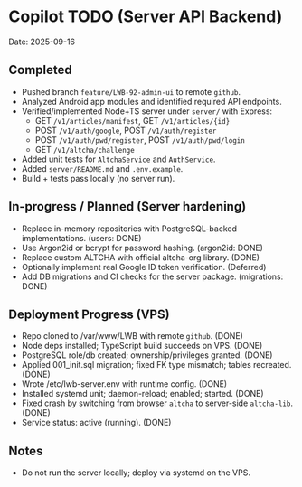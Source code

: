 # Copilot TODO (Server API Backend)

Date: 2025-09-16

## Completed
- Pushed branch `feature/LWB-92-admin-ui` to remote `github`.
- Analyzed Android app modules and identified required API endpoints.
- Verified/implemented Node+TS server under `server/` with Express:
	- GET `/v1/articles/manifest`, GET `/v1/articles/{id}`
	- POST `/v1/auth/google`, POST `/v1/auth/register`
	- POST `/v1/auth/pwd/register`, POST `/v1/auth/pwd/login`
	- GET `/v1/altcha/challenge`
- Added unit tests for `AltchaService` and `AuthService`.
- Added `server/README.md` and `.env.example`.
- Build + tests pass locally (no server run).

## In-progress / Planned (Server hardening)
- Replace in-memory repositories with PostgreSQL-backed implementations. (users: DONE)
- Use Argon2id or bcrypt for password hashing. (argon2id: DONE)
- Replace custom ALTCHA with official altcha-org library. (DONE)
- Optionally implement real Google ID token verification. (Deferred)
- Add DB migrations and CI checks for the server package. (migrations: DONE)

## Deployment Progress (VPS)
- Repo cloned to /var/www/LWB with remote `github`. (DONE)
- Node deps installed; TypeScript build succeeds on VPS. (DONE)
- PostgreSQL role/db created; ownership/privileges granted. (DONE)
- Applied 001_init.sql migration; fixed FK type mismatch; tables recreated. (DONE)
- Wrote /etc/lwb-server.env with runtime config. (DONE)
- Installed systemd unit; daemon-reload; enabled; started. (DONE)
- Fixed crash by switching from browser `altcha` to server-side `altcha-lib`. (DONE)
- Service status: active (running). (DONE)

## Notes
- Do not run the server locally; deploy via systemd on the VPS.

